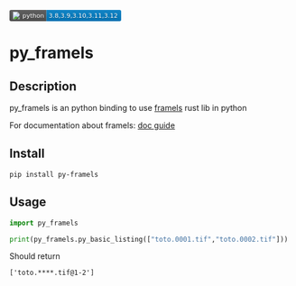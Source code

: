 <svg xmlns="http://www.w3.org/2000/svg" xmlns:xlink="http://www.w3.org/1999/xlink" width="198.0" height="20"><linearGradient id="smooth" x2="0" y2="100%"><stop offset="0" stop-color="#bbb" stop-opacity=".1"/><stop offset="1" stop-opacity=".1"/></linearGradient><clipPath id="round"><rect width="198.0" height="20" rx="3" fill="#fff"/></clipPath><g clip-path="url(#round)"><rect width="65.5" height="20" fill="#555"/><rect x="65.5" width="132.5" height="20" fill="#007ec6"/><rect width="198.0" height="20" fill="url(#smooth)"/></g><g fill="#fff" text-anchor="middle" font-family="DejaVu Sans,Verdana,Geneva,sans-serif" font-size="110"><image x="5" y="3" width="14" height="14" xlink:href="https://dev.w3.org/SVG/tools/svgweb/samples/svg-files/python.svg"/><text x="422.5" y="150" fill="#010101" fill-opacity=".3" transform="scale(0.1)" textLength="385.0" lengthAdjust="spacing">python</text><text x="422.5" y="140" transform="scale(0.1)" textLength="385.0" lengthAdjust="spacing">python</text><text x="1307.5" y="150" fill="#010101" fill-opacity=".3" transform="scale(0.1)" textLength="1225.0" lengthAdjust="spacing">3.8,3.9,3.10,3.11,3.12</text><text x="1307.5" y="140" transform="scale(0.1)" textLength="1225.0" lengthAdjust="spacing">3.8,3.9,3.10,3.11,3.12</text><a xlink:href=""><rect width="65.5" height="20" fill="rgba(0,0,0,0)"/></a><a xlink:href="https://www.python.org/"><rect x="65.5" width="132.5" height="20" fill="rgba(0,0,0,0)"/></a></g></svg>

# py_framels

## Description

py_framels is an python binding to use [framels](https://github.com/doubleailes/fls) rust lib in python

For documentation about framels: [doc guide](https://doubleailes.github.io/fls/)

## Install

`pip install py-framels`

## Usage

```python
import py_framels

print(py_framels.py_basic_listing(["toto.0001.tif","toto.0002.tif"]))
```

Should return

`['toto.****.tif@1-2']`
